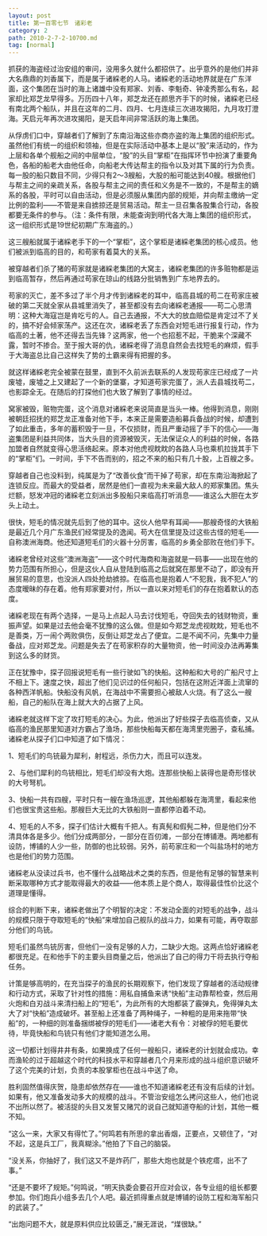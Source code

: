 ```yaml
---
layout: post
title: 第一百零七节　诸彩老
category: 2
path: 2010-2-7-2-10700.md
tag: [normal]
---
```


抓获的海盗经过治安组的审问，没用多久就什么都招供了。出乎意外的是他们并非大名鼎鼎的刘香属下，而是属于诸綵老的人马。诸綵老的活动地界就是在广东洋面，这个集团在当时的海上诸雄中没有郑家、刘香、李魁奇、钟凌秀那么有名，起家却比郑芝龙早得多。万历四十八年，郑芝龙还在颜思齐手下的时候，诸綵老已经有南北两个船队，并且在这年的二月、四月、七月连续三次进攻揭阳，九月攻打澄海。天启元年再次进攻揭阳，是天启年间非常活跃的海上集团。

从俘虏们口中，穿越者们了解到了东南沿海这些亦商亦盗的海上集团的组织形式。虽然他们有统一的组织和领袖，但是在实际活动中基本上是以“股”来活动的，作为上层和各单个舰船之间的中层单位，“股”的头目“掌柜”在指挥环节中扮演了重要角色，各船的船老大由他任命，向船老大传达帮主的指令以及对其下属的行为负责。每一股的船只数目不同，少得只有2～3艘船，大股的船可能达到40艘。根据他们与帮主之间的亲疏关系，各股与帮主之间的责任和义务是不一致的，不是帮主的嫡系的各股，平时可以自由活动，但是必须服从集团内部的规矩，并向帮主缴纳一定比例的盈利――不管是来自掳掠还是贸易活动。帮主一旦召集各股集合行动，各股都要无条件的参与。（注：条件有限，未能查询到明代各大海上集团的组织形式，这一组织形式是19世纪初期广东海盗的。）

这三艘船就属于诸綵老手下的一个“掌柜”，这个掌柜是诸綵老集团的核心成员。他们被派到临高的目的，和苟家有着莫大的关系。

被穿越者们杀了猪的苟家就是诸綵老集团的大窝主，诸綵老集团的许多赃物都是运到临高暂存，然后再通过苟家在琼山的线路分批销售到广东地界去的。

苟家的灭亡，差不多过了半个月才传到诸綵老的耳中，临高县城的苟二在苟家庄被破的第二天就全家从县城里消失了，甚至都没有去向诸綵老通报――苟二心思清明：这种大海寇岂是肯吃亏的人。自己去通报，不大大的放血赔偿是肯定过不了关的，搞不好会倾家荡产。这还在次，诸綵老丢了东西会对短毛进行报复行动，作为临高的土著，他不还得去当先锋？这两家，他一个也招惹不起，干脆来个深藏不露，暂时不掺合。至于报大哥的仇，诸綵老得了消息自然会去找短毛的麻烦，假手于大海盗总比自己这样失了势的土霸来得有把握的多。

就这样诸綵老完全被蒙在鼓里，直到不久前派去联系的人发现苟家庄已经成了一片废墟，废墟之上又建起了一个新的堡寨，才知道苟家完蛋了，派人去县城找苟二，也影踪全无。在随后的打探他们也大致了解到了事情的经过。

窝家被毁，赃物完蛋，这个消息对诸綵老来说简直是当头一棒。他得到消息，刚刚被朝廷招抚的郑芝龙正准备对他下手，本来正是需要造船募兵备战的时候，却遭到了如此重击，多年的蓄积毁于一旦，不仅损财，而且严重动摇了手下的信心――海盗集团是利益共同体，当大头目的资源被毁灭，无法保证众人的利益的时候，各路加盟者自然就变得心思活络起来。原本对他虎视眈眈的各路人马也乘机拉拢其手下的“掌柜”们。一时间，手下不告而别的，招之不来的船只有几十股，上百艘之多。

穿越者自己也没料到，纯属是为了“改善伙食”而干掉了苟家，却在东南沿海掀起了连锁反应。而最大的受益者，居然是他们一直视为未来最大敌人的郑家集团。焦头烂额，怒发冲冠的诸綵老立刻派出多股船只来临高打听消息――谁这么大胆在太岁头上动土。

很快，短毛的情况就先后到了他的耳中。这伙人他早有耳闻――那艘奇怪的大铁船是最近几个月广东渔民们经常提及的逸闻。苟大在信里提及过这些古怪的短毛――自称澳洲海商。他还知道短毛们的火器十分厉害，临高的乡勇全部败在他们手下。

诸綵老曾经对这些“澳洲海盗”――这个时代海商和海盗就是一码事――出现在他的势力范围有所担心，但是这伙人自从登陆到临高之后就窝在那里不动了，即没有开展贸易的意思，也没派人四处抢劫掳掠。在临高也是抱着人“不犯我，我不犯人”的态度暧昧的存在着。他有郑家要对付，所以一直以来对短毛们的存在抱着默认的态度。

诸綵老现在有两个选择，一是马上点起人马去讨伐短毛，夺回失去的钱财物资，重振声望。如果是过去他会毫不犹豫的这么做。但是如今郑芝龙虎视眈眈，短毛也不是善类，万一闹个两败俱伤，反倒让郑芝龙占了便宜。二是不闻不问，先集中力量备战，应对郑芝龙。问题是失去了在苟家积存的大量物资，他一时间没办法再筹集到这么多的财货。

正在犹豫中，探子回报说短毛有一些行驶如飞的快船。这种船和大号的广船尺寸上不相上下。速度之快，超出了他们见识过的任何船只，包括在这附近洋面上流窜的各种西洋帆船。快船没有风帆，在海战中不需要担心被敌人火烧。有了这么一艘船，自己的船队在海上就大大的占据了上风。

诸綵老就这样下定了攻打短毛的决心。为此，他派出了好些探子去临高侦查，又从临高的渔民那里知道对方霸占了渔场，那些快船每天都在海湾里兜圈子，查私捕。诸綵老从探子们口中知道了如下情况：

1、短毛们的鸟铳最为犀利，射程远，杀伤力大，而且可以连发。

2、与他们犀利的鸟铳相比，短毛们却没有大炮。连那些快船上装得也是奇形怪状的大号弩机。

3、快船一共有四艘，平时只有一艘在渔场巡逻，其他船都躲在海湾里，看起来他们也很宝贵这些船。那艘巨大无比的大铁船则一直都停泊着不动。

4、短毛的人不多，探子们估计大概有千把人。有真髡和假髡二种，但是他们分不清具体各是多少。他们分成两部分，一部分在百仞滩，一部分在博铺港。两地都有设防，博铺的人少一些，防御的也比较弱。另外，前苟家庄和一个叫盐场村的地方也是他们的势力范围。

诸綵老从没读过兵书，也不懂什么战略战术之类的东西，但是他有足够的智慧来判断采取哪种方式才能取得最大的收益――他本质上是个商人，取得最佳性价比这个道理是懂得。

综合的判断下来，诸綵老做出了个明智的决定：不发动全面的对短毛的战争，战斗的规模只限于夺取短毛的“快船”来增加自己舰队的战斗力，如果有可能，再夺取部分他们的鸟铳。

短毛们虽然鸟铳厉害，但他们一没有足够的人力，二缺少大炮。这两点恰好诸綵老都很充足。在和他手下的主要头目商量之后，他派出了自己的得力干将去执行夺船任务。

计策是够高明的，在充当探子的渔民的长期观察下，他们发现了穿越者的活动规律和行动方式，采取了针对性的措施：用私自捕鱼来诱“快船”主动靠帮检查，然后用火炮和白刃战斗来清扫船上的“短毛”，为此所有的大炮都装了霰弹丸，免得弹丸太大了对“快船”造成破坏。甚至船上还准备了两种绳子，一种粗的是用来拖带“快船”的，一种细的则准备捆绑被俘的短毛们――诸老大有令：对被俘的短毛要优待，毕竟快船和鸟铳只有他们才能知道怎么用。

这一切都计划得井井有条，如果换成了任何一艘船只，诸綵老的计划就会成功。幸而渔轮的过于超越这个时代的科技水平和穿越者几个月来形成的战斗组织意识破坏了这个完美的计划，负责的本股掌柜也在战斗中送了命。

胜利固然值得庆贺，隐患却依然存在――谁也不知道诸綵老还有没有后续的计划。如果有，他又准备发动多大的规模的战斗。不管治安组怎么拷问这些人，他们也说不出所以然了。被活捉的头目又发誓又赌咒的说自己就知道夺船的计划，其他一概不知。

“这么一来，大家又有得忙了。”何鸣若有所思的拿出香烟，正要点，又顿住了，“对不起，这是兵工厂，我真糊涂。”他拍了下自己的脑袋。

“没关系，你抽好了，我们这又不是炸药厂，那些大炮也就是个铁疙瘩，出不了事。”

“还是不要坏了规矩。”何鸣说，“明天执委会要召开应对会议，各专业组的组长都要参加。你们炮兵小组多去几个人吧。最近抓得重点就是博铺的设防工程和海军船只的武装了。”

“出炮问题不大，就是原料供应比较匮乏，”展无涯说，“煤很缺。”
